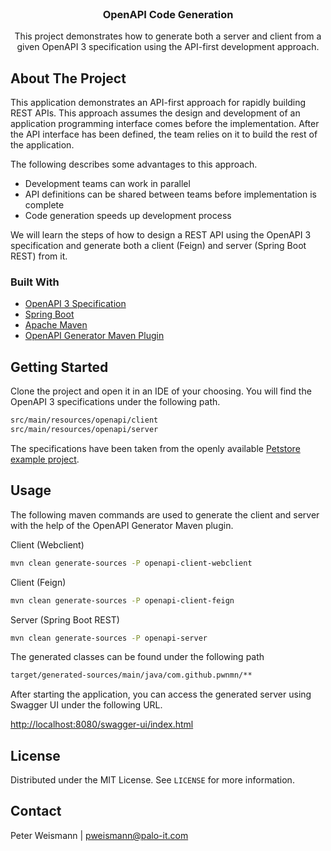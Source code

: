 <!-- PROJECT LOGO -->
<br />
<p align="center">
  <h3 align="center">OpenAPI Code Generation</h3>

  <p align="center">
    This project demonstrates how to generate both a server and client from a given
    OpenAPI 3 specification using the API-first development approach.
    <br />
  </p>
</p>

<!-- ABOUT THE PROJECT -->
## About The Project

This application demonstrates an API-first approach for rapidly building REST APIs. This approach assumes
the design and development of an application programming interface comes before the implementation. After the API interface
has been defined, the team relies on it to build the rest of the application.

The following describes some advantages to this approach.

* Development teams can work in parallel
* API definitions can be shared between teams before implementation is complete
* Code generation speeds up development process

We will learn the steps of how to design a REST API using the OpenAPI 3 specification and generate both a client (Feign)
and server (Spring Boot REST) from it.

### Built With


* [OpenAPI 3 Specification](https://swagger.io/specification/)
* [Spring Boot](https://spring.io/)
* [Apache Maven](https://spring.io/)
* [OpenAPI Generator Maven Plugin](https://github.com/OpenAPITools/openapi-generator/tree/master/modules/openapi-generator-maven-plugin)


<!-- GETTING STARTED -->
## Getting Started

Clone the project and open it in an IDE of your choosing. You will find the OpenAPI 3 specifications under the
following path.

  ```sh
  src/main/resources/openapi/client
  src/main/resources/openapi/server
  ```

The specifications have been taken from the openly available [Petstore example project](https://petstore3.swagger.io/).


<!-- USAGE EXAMPLES -->
## Usage

The following maven commands are used to generate the client and server with the help of the OpenAPI Generator Maven plugin.

Client (Webclient)
  ```sh
  mvn clean generate-sources -P openapi-client-webclient
  ```

Client (Feign)
  ```sh
  mvn clean generate-sources -P openapi-client-feign
  ```

Server (Spring Boot REST)
  ```sh
  mvn clean generate-sources -P openapi-server
  ```

The generated classes can be found under the following path

  ```sh
  target/generated-sources/main/java/com.github.pwnmn/**
  ```

After starting the application, you can access the generated server using Swagger UI
under the following URL.

  [http://localhost:8080/swagger-ui/index.html](http://localhost:8080/swagger-ui/index.html)

<!-- LICENSE -->
## License

Distributed under the MIT License. See `LICENSE` for more information.



<!-- CONTACT -->
## Contact

Peter Weismann | pweismann@palo-it.com